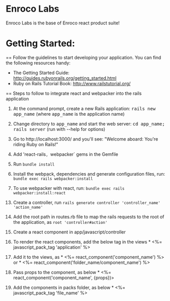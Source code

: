 # Enroco Labs

Enroco Labs is the base of Enroco react product suite!

# Getting Started:

== Follow the guidelines to start developing your application. You can find
the following resources handy:

* The Getting Started Guide: http://guides.rubyonrails.org/getting_started.html
* Ruby on Rails Tutorial Book: http://www.railstutorial.org/

== Steps to follow to integrate react and webpacker into the rails application

1. At the command prompt, create a new Rails application:
       <tt>rails new app_name</tt> (where <tt>app_name</tt> is the application name)

2. Change directory to <tt>app_name</tt> and start the web server:
       <tt>cd app_name; rails server</tt> (run with --help for options)

3. Go to http://localhost:3000/ and you'll see:
       "Welcome aboard: You're riding Ruby on Rails!"

4. Add 'react-rails`, `webpacker` gems in the Gemfile

5. Run `bundle install`

6. Install the webpack, dependencies and generate configuration files, run:
			  `bundle exec rails webpacker:install`

7. To use webpacker with react, run:
			  `bundle exec rails webpacker:install:react`

<!-- 
8. Add foreman gem in the Gemfile that acts as process manager for applications with multiple components

9. Run `bundle install`

10. Create Procfile with necessary servers (example: npm start npm run test)

11. Create bin/server file and add 'bundle exec foreman start -f Procfile.dev' to run foreman server

12. Run `foreman start` to start the server
-->

13. Create a controller, run
				`rails generate controller 'controller_name' 'action_name'`

14. Add the root path in routes.rb file to map the rails requests to the root of the application, as
				`root 'controller#action'`

15. Create a react component in app/javascript/controller

16. To render the react components, add the below tag in the views
				* <%= javascript_pack_tag 'application' %>

17. Add it to the views, as
				* <%= react_component('component_name') %> or
				* <%= react_component('folder_name/component_name') %>

18. Pass props to the component, as below
				* <%= react_component('component_name', {props})>

19. Add the components in packs folder, as below
				* <%= javascript_pack_tag 'file_name' %>
